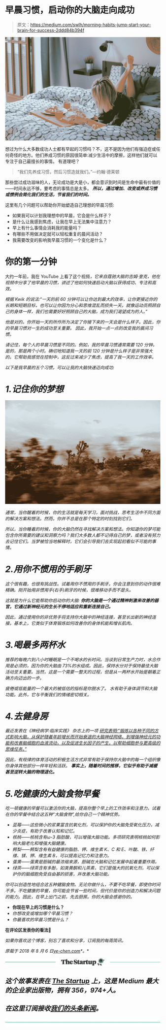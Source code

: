 # 早晨习惯，启动你的大脑走向成功

> 原文：<https://medium.com/swlh/morning-habits-jump-start-your-brain-for-success-2ddd84b394f>

![](img/f3be01bc5d7bac58995e1298b4d2d2bf.png)

想过为什么大多数成功人士都有早起的习惯吗？不，这不是因为他们有强迫症或任何奇怪的地方。他们养成习惯的原因很简单:减少生活中的摩擦，这样他们就可以专注于自己最擅长的事情。 有道理吧？

> “我们先养成习惯，然后习惯造就我们。”—约翰·德莱顿

那些尝过成功滋味的人，无论成功是大是小，都会意识到时间是生命中最有价值的——时间永远不够，要考虑的事情总是太多。 ***所以，通过增加、改变或养成习惯或惯例会简化我们的生活，节省我们的时间。***

这里有几个问题可以帮助你开始塑造自己理想的早晨习惯:

*   如果我可以计划我理想中的早晨，它会是什么样子？
*   是什么让我感到焦虑，让我在早上无法集中注意力？
*   早上有什么事情会消耗我的能量吗？
*   有哪些不用做决定就可以轻松重复的晨间活动？
*   我需要改变的影响我早晨习惯的一个变化是什么？

# 你的第一分钟

大约一年前，我在 YouTube 上看了这个视频[](https://www.youtube.com/watch?v=1sGyNx44Xw4)*，它来自蔻驰大脑的吉姆·奎克，他在视频中分享了他早晨的习惯，讲述了他如何快速启动大脑以获得成功、专注和高效。*

*根据 Kwik 的说法:“一天的前 60 分钟可以让你达到最大的效率，让你更接近你的长期和短期目标，也可以让你因为分心和思维混乱而损失一天。就像运动员照顾自己的身体一样，我们也需要好好照顾自己的大脑，成为我们渴望成为的人。”*

*他是对的。你开始一天的所作所为决定了你接下来的一天会是什么样子。因此，你的早晨习惯对一生的成功至关重要。 因此，我开始一点一点的改变我的晨间习惯。*

*请记住，每个人的早晨习惯是不同的。例如，我的早晨习惯通常需要 120 分钟。是的，那是两个小时。确切地知道我一天的前 120 分钟是什么样子是非常强大的。它帮助我感觉在控制中，这反过来减少了焦虑，提高了我一天的工作效率。*

*以下是我早晨的五个习惯，可以让我的大脑快速迈向成功:*

# *1.记住你的梦想*

*![](img/43e0c29337043a0afc343e569255f511.png)*

*通常，当你醒着的时候，你的生活就是每天学习，面对挑战，思考生活中不同方面的解决方案和想法。然而，你并不总是在那个特定的时刻找到它们。*

*所以，当你睡着的时候，你的大脑仍然在寻找解决方案和想法。你知道你的梦可能包含你所需要的建议和洞察力吗？我们大多数人都不记得自己的梦，或者没有努力去记住它们。当梦被恰当地解释时，它们会引导我们去实现起初看似不可能的事情。*

# *2.用你不惯用的手刷牙*

*这个很有趣，也很有挑战性。试着用你不惯用的手刷牙。你会注意到你的动作很难精确。刚开始用非惯用手(右手)刷牙的时候，很难移动手而不是头。*

*这就是为什么它能帮助你启动你的大脑: ***你的大脑是一个通过精神刺激来改善的器官，它通过新神经元的生长不停地适应和重新连接自己。****

*因此，通过使用你的非优势手将支持你大脑中的神经连接，甚至长出新的神经连接。基本上，它类似于体育锻炼如何改善你的身体机能和增长肌肉。*

# *3.喝最多两杯水*

*推荐的每晚六到八小时睡眠是一个不喝水的长时间。当谈到日常生产力时，水合作用是必须的，因为你的大脑由 73%的水组成。因此，保持水分对于保持最佳大脑活动至关重要。当然，这是一个需要一整天的过程，但是从一两杯水开始是朝着正确方向迈出的一步。*

*疲倦或低能量的一个最大的被低估的指标是你脱水了。 水有助于身体调节和大脑功能。此外，它与平衡我们的情绪密切相关。*

# *4.去健身房*

*最近发表在《神经病学:临床实践》 杂志上的一项 [*研究表明:“锻炼以各种不同的方式影响大脑，从保护随着年龄增长而开始衰退的大脑神经网络，到增强神经元的功能和改善脑细胞的血液流动，以及促进生长因子的产生，以帮助细胞参与更高级的思维任务。”*](http://cp.neurology.org/content/8/3/257)*

*因此，有规律的体育活动的积极生活方式非常有助于保持你大脑中的每一个组织像你身体其他部分一样年轻和活跃。 ***事实上，随着时间的推移，它似乎有助于减缓甚至逆转大脑的物理退化。****

# *5.吃健康的大脑食物早餐*

*吃一顿健康的早餐可以激活你的大脑，提高你整个早上的工作效率和注意力。试着在你的早餐中结合这五种“大脑食物”,给你自己一个精神优势。*

*   *蓝莓——这些微小的浆果富含抗氧化剂，可以保护你的大脑免受氧化压力，减少炎症，有助于改善认知和记忆。*
*   *核桃——核桃含有ω-3 脂肪酸，可以增强大脑功能。多项研究表明核桃如何影响大脑老化和增强大脑健康。*
*   *鳄梨——鳄梨含有有益健康的脂肪、钾、维生素 K、C 和 E、叶酸、铁、纤维、镁、钾、维生素 B，可以提高记忆力和注意力。*
*   *蛋黄——蛋黄是胆碱的最浓缩来源，胆碱在大脑和记忆发展中起着重要作用。*
*   *绿茶——绿茶含有多酚，如类黄酮和儿茶素，它们是强大的抗氧化剂，可以保护你的脑细胞免受自由基的损害，并改善大脑功能。*

*你可以创造性地组合这五种健脑食物。无论你做什么，不要不吃早餐，即使你时间不多。不吃健康的早餐，你可能会节省一些时间，但代价是你的创造力和解决问题的能力。因此，在早上出门之前，先去厨房。你的大脑会感谢你的。*

*   **你现在早上的习惯是什么？**
*   *你想改变或增加哪个早晨习惯？*
*   *你最喜欢的早晨习惯是什么？*

**在评论区发表你的看法🙂**

*如果你喜欢这个博客，别忘了喜欢和分享，订阅我的每周简讯。*

**原载于 2018 年 8 月 6 日*[*ye-chen.com*](https://ye-chen.com/morning-habits-jump-start-your-brain-for-success/)*。**

*[![](img/308a8d84fb9b2fab43d66c117fcc4bb4.png)](https://medium.com/swlh)*

## *这个故事发表在 [The Startup](https://medium.com/swlh) 上，这是 Medium 最大的企业家出版物，拥有 356，974+人。*

## *在这里订阅接收[我们的头条新闻](http://growthsupply.com/the-startup-newsletter/)。*

*[![](img/b0164736ea17a63403e660de5dedf91a.png)](https://medium.com/swlh)*